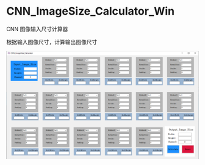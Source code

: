 # CNN_ImageSize_Calculator_Win

CNN 图像输入尺寸计算器

根据输入图像尺寸，计算输出图像尺寸

![UI](CNN_ImageSize_Calculator.png)